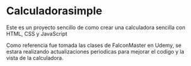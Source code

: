 # Calculadorasimple
Este es un proyecto sencillo de como crear una calculadora sencilla con HTML, CSS y JavaScript

Como referencia fue tomada las clases de FalconMaster en Udemy, se estara realizando actualizaciones periodicas para mejorar el codigo y la vista de la calculadora.
